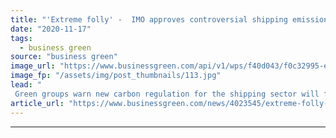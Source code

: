 ```yaml
---
title: "'Extreme folly' -  IMO approves controversial shipping emissions regulation"
date: "2020-11-17"
tags: 
  - business green
source: "business green"
image_url: "https://www.businessgreen.com/api/v1/wps/f40d043/f0c32995-ef78-4393-ac0d-5e07e6e803ac/4/fidelityseafarers-185x114.jpg"
image_fp: "/assets/img/post_thumbnails/113.jpg"
lead: "
 Green groups warn new carbon regulation for the shipping sector will fail to cap industry emissions and thus undermine global climate goals ..."
article_url: "https://www.businessgreen.com/news/4023545/extreme-folly-imo-approves-controversial-shipping-emissions-regulation"
---
```


---
